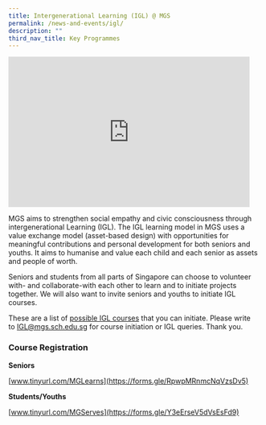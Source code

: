 ```yaml
---
title: Intergenerational Learning (IGL) @ MGS
permalink: /news-and-events/igl/
description: ""
third_nav_title: Key Programmes
---
```

<iframe src="https://docs.google.com/presentation/d/e/2PACX-1vRw0bQxKhWeVERaN6OQpUld_EKRlCOpP9EgYdN2AAYHymPFef2mXm15hwG60wAeQDf5lq3pgGV2-0Vb/embed?start=true&amp;loop=true&amp;delayms=3000" frameborder="0" width="480" height="299" allowfullscreen="true"></iframe>

MGS aims to strengthen social empathy and civic consciousness through intergenerational Learning (IGL). The IGL learning model in MGS uses a value exchange model (asset-based design) with opportunities for meaningful contributions and personal development for both seniors and youths. It aims to humanise and value each child and each senior as assets and people of worth. 

Seniors and students from all parts of Singapore can choose to volunteer with- and collaborate-with each other to learn and to initiate projects together. We will also want to invite seniors and youths to initiate IGL courses. 

These are a list of&nbsp;[possible IGL courses](https://docs.google.com/document/d/e/2PACX-1vQ3h3jLvOtyPbQQPTEO6oJwhkOzd_9YnLixluOIfUCB6diQQ6TGiwDAL5d-JdaEsggtOY_KNu6dEGNs/pub)&nbsp;that you can initiate. Please write to&nbsp;[IGL@mgs.sch.edu.sg](mailto:IGL@mgs.sch.edu.sg)&nbsp;for course initiation or IGL queries. Thank you.


### Course Registration

**Seniors**

[www.tinyurl.com/MGLearns](https://forms.gle/RpwpMRnmcNqVzsDv5)
 
**Students/Youths**

[www.tinyurl.com/MGServes](https://forms.gle/Y3eErseV5dVsEsFd9)